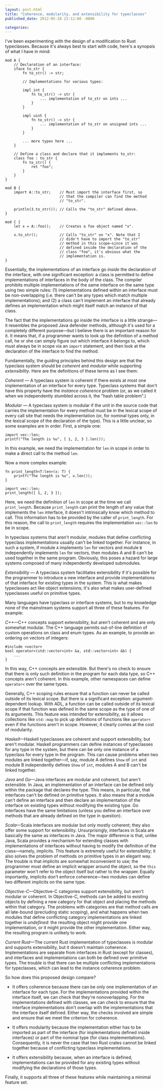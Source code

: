```yaml
---
layout: post.html
title: "Coherence, modularity, and extensibility for typeclasses"
published_date: 2012-05-28 22:12:00 -0800

categories: 
---
```


I've been experimenting with the design of a modification to Rust typeclasses. Because it's always best to start with code, here's a synopsis of what I have in mind:

    mod A {
        // Declaration of an interface:
        iface to_str {
            fn to_str() -> str;
        
            // Implementations for various types:

            impl int {
                fn to_str() -> str {
                    ... implementation of to_str on ints ...
                }
            }
        
            impl uint {
                fn to_str() -> str {
                    ... implementation of to_str on unsigned ints ...
                }
            }
        
            ... more types here ...
        }

        // Define a class and declare that it implements to_str:
        class foo : to_str {
            fn to_str() {
                ret "foo";
            }
        }
    }

    mod B {
        import A::to_str;    // Must import the interface first, so
                             // that the compiler can find the method
                             // "to_str".

        println(3.to_str()); // Calls the "to_str" defined above.
    }
    
    mod C {
        let x = A::foo();    // Creates a foo object named "x".

        x.to_str();          // Calls "to_str" on "x". Note that I
                             // didn't have to import the "to_str"
                             // method in this scope—since it was
                             // defined inside the declaration of the
                             // class "foo", it's obvious what the
                             // implementation is.
    } 

Essentially, the implementations of an interface go *inside* the declaration of the interface, with one significant exception: a class is permitted to define implementations of interfaces in the body of the class. The compiler prohibits multiple implementations of the same interface on the same type using two simple rules: (1) implementations defined within an interface must be non-overlapping (i.e. there can't be any types which match multiple implementations); and (2) a class can't implement an interface that already defines an implementation which might itself match an instance of that class.

The fact that the implementations go inside the interface is a little strange—it resembles the proposed Java defender methods, although it's used for a completely different purpose—but I believe there is an important reason for it. It means that, if a programmer wants to look up the definition of a method call, he or she can simply figure out which interface it belongs to, which must always be in scope via an `import` statement, and then look at the declaration of the interface to find the method.

Fundamentally, the guiding principles behind this design are that the typeclass system should be *coherent* and *modular* while supporting *extensibility*. Here are the definitions of these terms as I see them:

*Coherent* — A typeclass system is coherent if there exists at most one implementation of an interface for every type. Typeclass systems that don't have this property have the *instance coherence* problem (or, as we called it when we independently stumbled across it, the "hash table problem".)

*Modular* — A typeclass system is modular if the unit in the source code that carries the implementation for every method must be in the lexical scope of every call site that needs the implementation (or, for nominal types only, in the lexical scope of the declaration of the type). This is a little unclear, so some examples are in order. First, a simple one:

    import vec::len;
    printf("The length is %u", [ 1, 2, 3 ].len());
    
In this example, we need the implementation for `len` in scope in order to make a direct call to the method `len`.

Now a more complex example:

    fn print_length<T:len>(x: T) {
        printf("The length is %u", x.len());
    }
    
    import vec::len;
    print_length([ 1, 2, 3 ]);
    
Here, we need the definition of `len` in scope at the time we call `print_length`. Because `print_length` can print the length of any value that implements the `len` interface, it doesn't intrinsically know which method to call. This information has to be provided by the caller of `print_length`. For this reason, the call to `print_length` requires the implementation `vec::len` to be in scope.

In typeclass systems that aren't modular, modules that define conflicting typeclass implementations usually can't be linked together. For instance, in such a system, if module `A` implements `len` for vectors and module `B` independently implements `len` for vectors, then modules A and B can't be used together in the same program. Obviously, this poses a hazard for large systems composed of many independently developed submodules.

*Extensibility* — A typeclass system facilitates extensibility if it's possible for the programmer to introduce a new interface and provide implementations of that interface for existing types in the system. This is what makes typeclasses act like object extensions; it's also what makes user-defined typeclasses useful on primitive types.

Many languages have typeclass or interface systems, but to my knowledge none of the mainstream systems support all three of these features. For example:

*C++*—C++ concepts support extensibility, but aren't coherent and are only somewhat modular. The C++ language permits out-of-line definition of custom operations on class and enum types. As an example, to provide an ordering on vectors of integers:

    #include <vector>
    bool operator<(std::vector<int> &a, std::vector<int> &b) {
        ...
    }

In this way, C++ concepts are extensible. But there's no check to ensure that there is only such definition in the program for each data type, so C++ concepts aren't coherent. In this example, other namespaces can define `operator<` over the same types.

Generally, C++ scoping rules ensure that a function can never be called outside of its lexical scope. But there is a significant exception: argument-dependent lookup. With ADL, a function can be called outside of its lexical scope if that function was defined in the same scope as the type of one of its arguments. This feature was intended for extensibility, as it allows collections like `std::map` to pick up definitions of functions like `operator<` even if the functions aren't in scope. However, it clearly comes at the cost of modularity.

*Haskell*—Haskell typeclasses are coherent and support extensibility, but aren't modular. Haskell programmers can define instances of typeclasses for any type in the system, but there can be only one instance of a typeclass for every type in the program. This can cause problems when two modules are linked together—if, say, module A defines `Show` of `int` and module B independently defines `Show` of `int`, modules A and B can't be linked together.

*Java* and *Go*—Java interfaces are modular and coherent, but aren't extensible. In Java, an implementation of an interface can be defined only within the package that declares the type. This means, in particular, that interfaces can't be defined on primitive types. It also means that a module can't define an interface and then declare an implementation of the interface on existing types without modifying the existing type. Go interfaces have the same limitations (unless you define an interface over methods that are already defined on the type in question).

*Scala*—Scala interfaces are modular but only mostly coherent; they also offer some support for extensibility. Unsurprisingly, interfaces in Scala are basically the same as interfaces in Java. The major difference is that, unlike Java, Scala provides a mechanism for extending classes with implementations of interfaces without having to modify the definition of the class—namely, implicits. This feature is extremely useful for extensibility; it also solves the problem of methods on primitive types in an elegant way. The trouble is that implicits are somewhat inconvenient to use; the programmer must define an implicit wrapper around the object, so the `this` parameter won't refer to the object itself but rather to the wrapper. Equally importantly, implicits don't enforce coherence—two modules can define two different implicits on the same type.

*Objective-C*—Objective-C categories support extensibility, but aren't modular or coherent. In Objective-C, methods can be added to existing objects by defining a new category for that object and placing the methods within that category. The problems with categories are that method calls are all late-bound (precluding static scoping), and what happens when two modules that define conflicting category implementations are linked together is *undefined*: the resulting object might provide one implementation, or it might provide the other implementation. Either way, the resulting program is unlikely to work.

*Current Rust*—The current Rust implementation of typeclasses is modular and supports extensibility, but it doesn't maintain coherence. Implementations are separate from interfaces in Rust (except for classes), and interfaces and implementations can both be defined over primitive types. The trouble is that there can be multiple conflicting implementations for typeclasses, which can lead to the instance coherence problem.

So how does this proposed design compare?

* It offers coherence because there can be only one implementation of an interface for each type. For the implementations provided within the interface itself, we can check that they're nonoverlapping. For the implementations defined with classes, we can check to ensure that the interface implementations don't overlap with the implementations that the interface itself defined. Either way, the checks involved are simple and ensure that we meet the criterion for coherence.

* It offers modularity because the implementation either has to be imported as part of the interface (for implementations defined inside interfaces) or part of the nominal type (for class implementations). Consequently, it is never the case that two Rust crates cannot be linked together because of conflicting typeclass implementations.

* It offers extensibility because, when an interface is defined, implementations can be provided for any existing types without modifying the declarations of those types.

Finally, it supports all three of these features while maintaining a minimal feature set.
